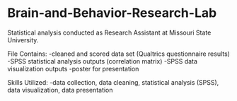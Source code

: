 # Brain-and-Behavior-Research-Lab
Statistical analysis conducted as Research Assistant at Missouri State University.

  File Contains:
  -cleaned and scored data set (Qualtrics questionnaire results)
  -SPSS statistical analysis outputs (correlation matrix)
  -SPSS data visualization outputs
  -poster for presentation
  
  Skills Utilized:
  -data collection, data cleaning, statistical analysis (SPSS), data
  visualization, data presentation
